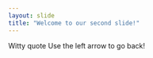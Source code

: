 ```yaml
---
layout: slide
title: "Welcome to our second slide!"
---
```

Witty quote
Use the left arrow to go back!

